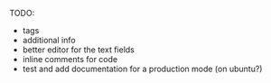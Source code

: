 TODO:
-  tags
-  additional info
-  better editor for the text fields
-  inline comments for code
-  test and add documentation for a production mode (on ubuntu?)
